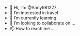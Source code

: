 - 👋 Hi, I’m @Anny981227
- 👀 I’m interested in travel
- 🌱 I’m currently learning <Scarlet Bird>
- 💞️ I’m looking to collaborate on ...
- 📫 How to reach me ...

<!---
Anny981227/Anny981227 is a ✨ special ✨ repository because its `README.md` (this file) appears on your GitHub profile.
You can click the Preview link to take a look at your changes.
--->
